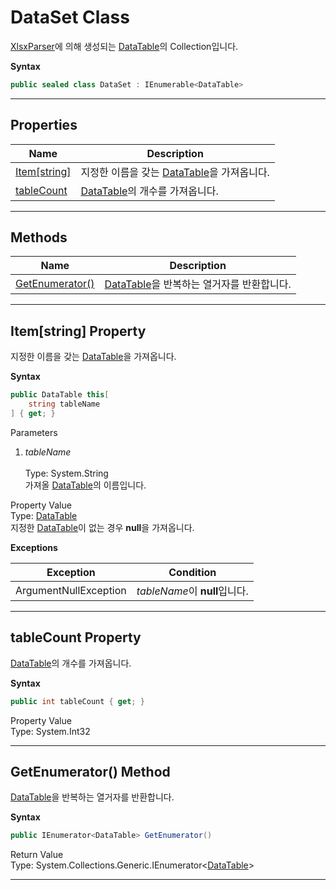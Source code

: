 # DataSet Class

[XlsxParser][]에 의해 생성되는 [DataTable][]의 Collection입니다.

**Syntax**

```csharp
public sealed class DataSet : IEnumerable<DataTable>
```

* * *
## Properties

Name | Description
---- | -----------
[Item\[string\]](#00) | 지정한 이름을 갖는 [DataTable][]을 가져옵니다.
[tableCount    ](#01) | [DataTable][]의 개수를 가져옵니다.

* * *
## Methods

Name | Description
---- | -----------
[GetEnumerator()](#02) | [DataTable][]을 반복하는 열거자를 반환합니다.

<a name="00"><hr></a>
## Item[string] Property

지정한 이름을 갖는 [DataTable][]을 가져옵니다.

**Syntax**

```csharp
public DataTable this[
    string tableName
] { get; }
```

Parameters

1. *tableName*<br>  
    Type: System.String<br>
    가져올 [DataTable][]의 이름입니다.

Property Value<br>
Type: [DataTable][]<br>
지정한 [DataTable][]이 없는 경우 **null**을 가져옵니다.

**Exceptions**

Exception | Condition
--------- | ---------
ArgumentNullException | *tableName*이 **null**입니다.

<a name="01"><hr></a>
## tableCount Property

[DataTable][]의 개수를 가져옵니다.

**Syntax**

```csharp
public int tableCount { get; }
```

Property Value<br>
Type: System.Int32

<a name="02"><hr></a>
## GetEnumerator() Method

[DataTable][]을 반복하는 열거자를 반환합니다.

**Syntax**

```csharp
public IEnumerator<DataTable> GetEnumerator()
```

Return Value<br>
Type: System.Collections.Generic.IEnumerator&lt;[DataTable][]&gt;

* * *

[XlsxParser]:         ./XlsxParser.html
[DataTable]:          ./DataTable.html
